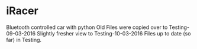 # iRacer
Bluetooth controlled car with python
Old Files were copied over to Testing-09-03-2016
Slightly fresher view to Testing-10-03-2016
Files up to date (so far) in Testing.
